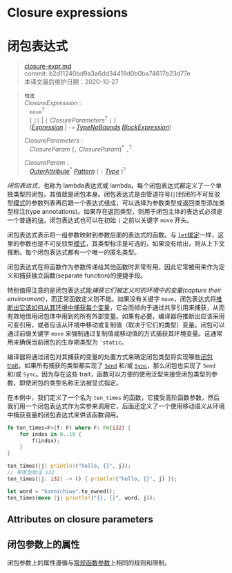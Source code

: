 # Closure expressions
# 闭包表达式

>[closure-expr.md](https://github.com/rust-lang/reference/blob/master/src/expressions/closure-expr.md)\
>commit: b2d11240bd9a3a6dd34419d0b0ba74617b23d77e \
>本译文最后维护日期：2020-10-27

> **<sup>句法</sup>**\
> _ClosureExpression_ :\
> &nbsp;&nbsp; `move`<sup>?</sup>\
> &nbsp;&nbsp; ( `||` | `|` _ClosureParameters_<sup>?</sup> `|` )\
> &nbsp;&nbsp; ([_Expression_] | `->` [_TypeNoBounds_]&nbsp;[_BlockExpression_])
>
> _ClosureParameters_ :\
> &nbsp;&nbsp; _ClosureParam_ (`,` _ClosureParam_)<sup>\*</sup> `,`<sup>?</sup>
>
> _ClosureParam_ :\
> &nbsp;&nbsp; [_OuterAttribute_]<sup>\*</sup> [_Pattern_]&nbsp;( `:` [_Type_] )<sup>?</sup>

*闭包表达式*，也称为 lambda表达式或 lambda。每个闭包表达式都定义了一个单独类型的闭包，其值就是闭包本身。闭包表达式是由管道符号(`|`)封闭的不可反驳型[模式][patterns]的参数列表再后跟一个表达式组成，可以选择为参数类型或返回类型添加类型标注(type annotations)。如果存在返回类型，则用于闭包主体的表达式必须是一个普通的[块][block]。闭包表达式也可以在初始 `|` 之前以关键字 `move` 开头。

闭包表达式表示将一组参数映射到参数后面的表达式的函数。与 [`let`绑定][`let` binding]一样，这里的参数也是不可反驳型[模式][patterns]，其类型标注是可选的，如果没有给出，则从上下文推断。每个闭包表达式都有一个唯一的匿名类型。

闭包表达式在将函数作为参数传递给其他函数时非常有用，因此它常被用来作为定义和捕获独立函数(separate function)的便捷手段。

特别值得注意的是闭包表达式能*捕获它们被定义时的环境中的变量(capture their environment)*，而正常函数定义则不能。如果没有关键字 `move`，闭包表达式将[推断出它该如何从其环境中捕获每个变量](../types/closure.md#capture-modes)，它会而倾向于通过共享引用来捕获，从而有效地借用闭包体中用到的所有外部变量。如果有必要，编译器将推断出应该采用可变引用，或者应该从环境中移动或复制值（取决于它们的类型）变量。闭包可以通过前缀关键字 `move` 来强制通过复制值或移动值的方式捕获其环境变量。这通常用来确保当前闭包的生存期类型为 `'static`。

编译器将通过闭包对其捕获的变量的处置方式来确定闭包类型将实现哪些[闭包trait](../types/closure.md#call-traits-and-coercions)。如果所有捕获的类型都实现了 [`Send`](../special-types-and-traits.md#send) 和/或 [`Sync`](../special-types-and-traits.md#sync)，那么闭包也实现了 `Send` 和/或 `Sync`。因为存在这些 trait，函数可以方便的使用泛型来接受闭包类型的参数，即使闭包的类型名称无法被显式指定。

在本例中，我们定义了一个名为 `ten_times` 的函数，它接受高阶函数参数，然后我们用一个闭包表达式作为实参来调用它，后面还定义了一个使用移动语义从环境中捕获变量的闭包表达式来供该函数调用。

```rust
fn ten_times<F>(f: F) where F: Fn(i32) {
    for index in 0..10 {
        f(index);
    }
}

ten_times(|j| println!("hello, {}", j));
// 带类型标注 i32
ten_times(|j: i32| -> () { println!("hello, {}", j) });

let word = "konnichiwa".to_owned();
ten_times(move |j| println!("{}, {}", word, j));
```

## Attributes on closure parameters
## 闭包参数上的属性

闭包参数上的属性遵循与[常规函数参数][regular function parameters]上相同的规则和限制。

[block]: block-expr.md
[function definitions]: ../items/functions.md
[patterns]: ../patterns.md
[regular function parameters]: ../items/functions.md#attributes-on-function-parameters

[_Expression_]: ../expressions.md
[_BlockExpression_]: block-expr.md
[_TypeNoBounds_]: ../types.md#type-expressions
[_Pattern_]: ../patterns.md
[_Type_]: ../types.md#type-expressions
[`let` binding]: ../statements.md#let-statements
[_OuterAttribute_]: ../attributes.md

<!-- 2020-11-3 -->
<!-- checked -->
